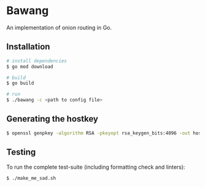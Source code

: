 # Bawang

An implementation of onion routing in Go.

## Installation

```sh
# install dependencies
$ go mod download

# build
$ go build

# run
$ ./bawang -c <path to config file>
```

## Generating the hostkey

```sh
$ openssl genpkey -algorithm RSA -pkeyopt rsa_keygen_bits:4096 -out hostkey.pem
```

## Testing

To run the complete test-suite (including formatting check and linters):

```sh
$ ./make_me_sad.sh
```
